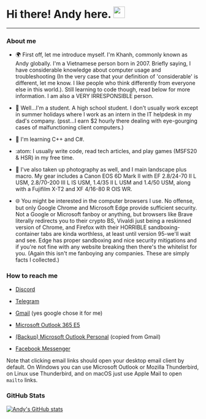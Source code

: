 <h1>
  Hi there! Andy here.
  <img src="https://media.giphy.com/media/hvRJCLFzcasrR4ia7z/giphy.gif" width="30px"/>
</h1>

---

### About me

- 🌍 First off, let me introduce myself. I'm Khanh, commonly known as Andy globally. I'm a Vietnamese person born in 2007. Briefly saying, I have considerable knowledge about computer usage and troubleshooting (In the very case that your definition of 'considerable' is different, let me know. I like people who think differently from everyone else in this world.). Still learning to code though, read below for more information. I am also a VERY IRRESPONSIBLE person.

- :telescope: Well...I'm a student. A high school student. I don't usually work except in summer holidays where I work as an intern in the IT helpdesk in my dad's company. (psst...I earn $2 hourly there dealing with eye-gourging cases of malfunctioning client computers.)

- :seedling: I'm learning C++ and C#.

- :atom: I usually write code, read tech articles, and play games (MSFS20 & HSR) in my free time.

- 📸 I've also taken up photography as well, and I main landscape plus macro. My gear includes a Canon EOS 6D Mark II with EF 2.8/24-70 II L USM, 2.8/70-200 III L IS USM, 1.4/35 II L USM and 1.4/50 USM, along with a Fujifilm X-T2 and XF 4/16-80 R OIS WR.

- 🌐 You might be interested in the computer browsers I use. No offense, but only Google Chrome and Microsoft Edge provide sufficient security. Not a Google or Microsoft fanboy or anything, but browsers like Brave literally redirects you to their crypto BS, Vivaldi just being a reskinned version of Chrome, and Firefox with their HORRIBLE sandboxing-container tabs are kinda worthless, at least until version 95-we'll wait and see. Edge has proper sandboxing and nice security mitigations and if you're not fine with any website breaking then there's the whitelist for you. (Again this isn't me fanboying any companies. These are simply facts I collected.)

### How to reach me

- [Discord](https://discordapp.com/users/717255311060238387)

- [Telegram](https://t.me/andydehmaniac)

- [Gmail](mailto:icorei783@gmail.com) (yes google chose it for me)

- [Microsoft Outlook 365 E5](mailto:ntauthority@5lzzzn.onmicrosoft.com)

- [(Backup) Microsoft Outlook Personal](mailto:icorei783@outlook.com.vn) (copied from Gmail)

- [Facebook Messenger](https://facebook.com/adxn1024)

Note that clicking email links should open your desktop email client by default. On Windows you can use Microsoft Outlook or Mozilla Thunderbird, on Linux use Thunderbird, and on macOS just use Apple Mail to open `mailto` links.

### GitHub Stats

[![Andy's GitHub stats](https://github-readme-stats.vercel.app/api?username=sprono&show_icons=true&theme=dark&include_all_commits=true)](https://github.com/anuraghazra/github-readme-stats)
